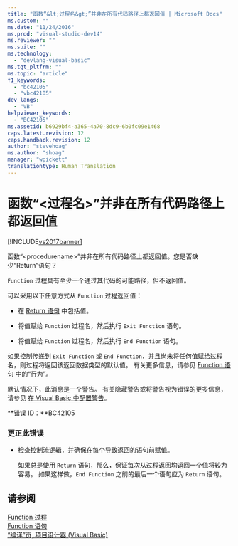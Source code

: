 ```yaml
---
title: "函数“&lt;过程名&gt;”并非在所有代码路径上都返回值 | Microsoft Docs"
ms.custom: ""
ms.date: "11/24/2016"
ms.prod: "visual-studio-dev14"
ms.reviewer: ""
ms.suite: ""
ms.technology: 
  - "devlang-visual-basic"
ms.tgt_pltfrm: ""
ms.topic: "article"
f1_keywords: 
  - "bc42105"
  - "vbc42105"
dev_langs: 
  - "VB"
helpviewer_keywords: 
  - "BC42105"
ms.assetid: b6929bf4-a365-4a70-8dc9-6b0fc09e1468
caps.latest.revision: 12
caps.handback.revision: 12
author: "stevehoag"
ms.author: "shoag"
manager: "wpickett"
translationtype: Human Translation
---
```

# 函数“&lt;过程名&gt;”并非在所有代码路径上都返回值
[!INCLUDE[vs2017banner](../../../csharp/includes/vs2017banner.md)]

函数“\<procedurename\>”并非在所有代码路径上都返回值。您是否缺少“Return”语句？  
  
 `Function` 过程具有至少一个通过其代码的可能路径，但不返回值。  
  
 可以采用以下任意方式从 `Function` 过程返回值：  
  
-   在 [Return 语句](../../../visual-basic/language-reference/statements/return-statement.md) 中包括值。  
  
-   将值赋给 `Function` 过程名，然后执行 `Exit Function` 语句。  
  
-   将值赋给 `Function` 过程名，然后执行 `End Function` 语句。  
  
 如果控制传递到 `Exit Function` 或 `End Function`，并且尚未将任何值赋给过程名，则过程将返回该返回数据类型的默认值。  有关更多信息，请参见 [Function 语句](../../../visual-basic/language-reference/statements/function-statement.md) 中的“行为”。  
  
 默认情况下，此消息是一个警告。  有关隐藏警告或将警告视为错误的更多信息，请参见 [在 Visual Basic 中配置警告](/visual-studio/ide/configuring-warnings-in-visual-basic)。  
  
 **错误 ID：**BC42105  
  
### 更正此错误  
  
-   检查控制流逻辑，并确保在每个导致返回的语句前赋值。  
  
     如果总是使用 `Return` 语句，那么，保证每次从过程返回均返回一个值将较为容易。  如果这样做，`End Function` 之前的最后一个语句应为 `Return` 语句。  
  
## 请参阅  
 [Function 过程](../../../visual-basic/programming-guide/language-features/procedures/function-procedures.md)   
 [Function 语句](../../../visual-basic/language-reference/statements/function-statement.md)   
 [“编译”页, 项目设计器 \(Visual Basic\)](/visual-studio/ide/reference/compile-page-project-designer-visual-basic)